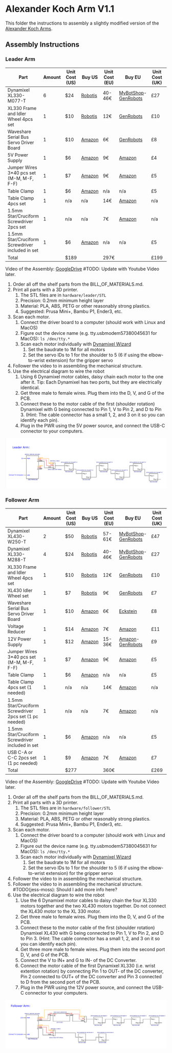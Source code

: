 # Alexander Koch Arm V1.1

This folder the instructions to assembly a slightly modified version of the [Alexander Koch Arms](https://github.com/AlexanderKoch-Koch/low_cost_robot). 

## Assembly Instructions

### Leader Arm

| Part | Amount | Unit Cost (US) | Buy US | Unit Cost (EU) | Buy EU | Unit Cost (UK) | Buy UK |
|---|---|---|---|---|---|---|---|
| Dynamixel XL330-M077-T | 6 | $24 | [Robotis](https://www.robotis.us/dynamixel-xl330-m077-t) | 40-46€ | [MyBotShop](https://www.mybotshop.de/DYNAMIXEL-XL330-M077-T)-[GenRobots](https://www.generationrobots.com/en/403818-dynamixel-xl330-m077-t-servo-motor.html) | £27 | [RoboSavvy](https://robosavvy.co.uk/robotis-dynamixel-xl330-m077-t.html) |
| XL330 Frame and Idler Wheel 4pcs set | 1 | $10 | [Robotis](https://www.robotis.us/fpx330-h101-4pcs-set) | 12€ | [GenRobots](https://www.generationrobots.com/en/403860-FPX330-H101-hinge-frame-and-idler-set-dynamixel-xl330.html) | £10 |  [RoboSavvy](https://robosavvy.co.uk/fpx330-h101-4pcs-set.html) |
| Waveshare Serial Bus Servo Driver Board | 1 | $10 | [Amazon](https://a.co/d/7C3RUYU) | 6€ | [GenRobots](https://eckstein-shop.de/WaveShare-Serial-Bus-Servo-Driver-Board-for-ST-SC-Serial-Bus-Servos-EN) | £8 | [Amazon](https://www.amazon.com/Waveshare-Integrates-Control-Circuit-Supports/dp/B0CTMM4LWK/) |
| 5V Power Supply | 1 | $6 | [Amazon](https://a.co/d/5u90NVp) | 9€ | [Amazon](https://www.amazon.fr/LEYF-Alimentation-Universelle-Adaptateur-Enfichable/dp/B09NGVWBSY) | £4 | [Amazon](https://a.co/d/5u90NVp)|
| Jumper Wires 3*40 pcs set (M-M, M-F, F-F) | 1 | $7 | [Amazon](https://a.co/d/hQfk2cb) | 9€ | [Amazon](https://www.amazon.fr/AZDelivery-Jumper-Cavalier-C%C3%A2ble-Arduino/dp/B074P726ZR) | £5 | [Amazon](https://a.co/d/hQfk2cb)|
| Table Clamp | 1 | $6 | [Amazon](https://a.co/d/4KEiYdV) | n/a | n/a | £5 | [Amazon](https://a.co/d/4KEiYdV) |
| Table Clamp 4pcs set | 1 | n/a | n/a | 14€ | [Amazon](https://www.amazon.fr/CAUTIOUS-Serre-Joint-R%C3%A9glable-Serre-Joints/dp/B0CJMB3SKH) | n/a | n/a |
| 1.5mm Star/Cruciform Screwdriver 2pcs set | 1 | n/a | n/a | 7€ | [Amazon](https://www.amazon.fr/sourcing-map-Cruciforme-%C3%89lectroniques-R%C3%A9paration/dp/B0BQ69J2QF) | n/a | n/a |
| 1.5mm Star/Cruciform Screwdriver included in set | 1 | $6 | [Amazon](https://www.amazon.com/Choice-9-Piece-Precision-Screwdriver-Phillips/dp/B0747DYJJR) | n/a | n/a | £5 | [Amazon](https://www.amazon.com/Choice-9-Piece-Precision-Screwdriver-Phillips/dp/B0747DYJJR)
| Total | | $189 | | 297€ | | £199 | |

Video of the Assembly: [GoogleDrive](https://drive.google.com/file/d/175ARhMbZ5WLxKjbbCx7fIGH7QuZW5ajk/view?usp=drive_link) #TODO: Update with Youtube Video later.

1. Order all off the shelf parts from the BILL_OF_MATERIALS.md.
2. Print all parts with a 3D printer.
   1. The STL files are in `hardware/leader/STL`
   2. Precision: 0.2mm minimum height layer
   3. Material: PLA, ABS, PETG or other reasonably strong plastics.
   4. Suggested: Prusa Mini+, Bambu P1, Ender3, etc.
3.  Scan each motor.
    1.  Connect the driver board to a computer (should work with Linux and MacOS)
    2.  Figure out the device name (e.g. tty.usbmodem57380045631 for MacOS): ```ls /dev/tty.*```
    3.  Scan each motor individually with [Dynamixel Wizard](https://emanual.robotis.com/docs/en/software/dynamixel/dynamixel_wizard2/)
        1. Set the baudrate to 1M for all motors
        2. Set the servo IDs to 1 for the shoulder to 5 (6 if using the elbow-to-wrist extension) for the gripper servo
4.  Follower the video to in assembling the mechanical structure.
5.  Use the electrical diagram to wire the robot
    1.  Using 6 Dynamixel motor cables, daisy chain each motor to the one after it. Tip: Each Dynamixel has two ports, but they are electrically identical.
    2.  Get three male to female wires. Plug them into the D, V, and G of the PCB.
    3.  Connect these to the motor cable of the first (shoulder rotation) Dynamixel with G being connected to Pin 1, V to Pin 2, and D to Pin 3. (Hint: The cable connector has a small 1, 2, and 3 on it so you can identify each pin).
    4.  Plug in the PWR using the 5V power source, and connect the USB-C connector to your computers.

![Leader Electrical Diagram](./pictures/Leader_Arm_Electrical_Diagram.png)

### Follower Arm

| Part | Amount | Unit Cost (US) | Buy US | Unit Cost (EU) | Buy EU | Unit Cost (UK) | Buy UK |
|---|---|---|---|---|---|---|---|
| Dynamixel XL430-W250-T |  2 | $50 | [Robotis](https://www.robotis.us/dynamixel-xl430-w250-t) | 57-61€ | [MyBotShop](https://www.mybotshop.de/DYNAMIXEL-XL430-W250-T)-[GenRobots](https://www.generationrobots.com/en/402823-dynamixel-xl430-w250-t-servomotor.html) | £47 | [RoboSavvy](https://robosavvy.co.uk/dynamixel-xl430-w250-t.html)
| Dynamixel XL330-M288-T |  4 | $24  | [Robotis](https://www.robotis.us/dynamixel-xl330-m288-t) | 40-46€ | [MyBotShop](https://www.mybotshop.de/DYNAMIXEL-XL330-M288-T)-[GenRobots](https://www.generationrobots.com/en/403817-dynamixel-xl330-m288-t-servo-motor.html) | £27 | [RoboSavvy](https://robosavvy.co.uk/robotis-dynamixel-xl330-m288-t.html) |
| XL330 Frame and Idler Wheel 4pcs set |  1 | $10 | [Robotis](https://www.robotis.us/fpx330-h101-4pcs-set) | 12€ | [GenRobots](https://www.generationrobots.com/en/403860-FPX330-H101-hinge-frame-and-idler-set-dynamixel-xl330.html) | £10 |  [RoboSavvy](https://robosavvy.co.uk/fpx330-h101-4pcs-set.html) |
| XL430 Idler Wheel set | 1 | $7 | [Robotis](https://www.robotis.us/hn11-i101-set) | 9€ | [GenRobots](https://www.generationrobots.com/en/403206-hn11-i101-horn-set.html) | £7 | [Robosavvy](https://robosavvy.co.uk/hn11-i101-set.html)|
| Waveshare Serial Bus Servo Driver Board | 1 | $10 | [Amazon](https://a.co/d/7C3RUYU) | 6€ | [Eckstein](https://eckstein-shop.de/WaveShare-Serial-Bus-Servo-Driver-Board-for-ST-SC-Serial-Bus-Servos-EN) | £8 | [Amazon](https://www.amazon.com/Waveshare-Integrates-Control-Circuit-Supports/dp/B0CTMM4LWK/)|
| Voltage Reducer | 1 | $14 | [Amazon](https://www.amazon.com/EPLZON-Converter-5V-5-3V-Transformer-Regulator/dp/B09R4DBZJK) | 7€ | [Amazon](https://www.amazon.fr/ICQUANZX-Converter-Transformer-Voltage-Regulator/dp/B07RGB2HB6) | £11 | [Amazon](https://www.amazon.com/EPLZON-Converter-5V-5-3V-Transformer-Regulator/dp/B09R4DBZJK) |
| 12V Power Supply | 1 | $12 | [Amazon](https://a.co/d/40o8uMN) | 15-36€ | [Amazon](https://www.amazon.fr/LEDMO-Alimentation-Adaptateur-Transformateurs-Chargeur/dp/B07PGLXK4X)-[GenRobots](https://www.generationrobots.com/en/400866-smps-charger-for-bioloid-and-dynamixel-robotis.html) | £9 | [Amazon](https://a.co/d/40o8uMN) |
| Jumper Wires 3*40 pcs set (M-M, M-F, F-F) | 1 | $7 | [Amazon](https://a.co/d/hQfk2cb) | 9€ | [Amazon](https://www.amazon.fr/AZDelivery-Jumper-Cavalier-C%C3%A2ble-Arduino/dp/B074P726ZR) | £5 | [Amazon](https://a.co/d/hQfk2cb) |
| Table Clamp | 1 | $6 | [Amazon](https://a.co/d/4KEiYdV) | n/a | n/a | £5 | [Amazon](https://a.co/d/4KEiYdV) |
| Table Clamp 4pcs set (1 needed)| 1 | n/a | n/a | 14€ | [Amazon](https://www.amazon.fr/CAUTIOUS-Serre-Joint-R%C3%A9glable-Serre-Joints/dp/B0CJMB3SKH) | n/a | n/a |
| 1.5mm Star/Cruciform Screwdriver 2pcs set (1 pc needed) | 1 | n/a | n/a | 7€ | [Amazon](https://www.amazon.fr/sourcing-map-Cruciforme-%C3%89lectroniques-R%C3%A9paration/dp/B0BQ69J2QF) | n/a | n/a |
| 1.5mm Star/Cruciform Screwdriver included in set | 1 | $6 | [Amazon](https://www.amazon.com/Choice-9-Piece-Precision-Screwdriver-Phillips/dp/B0747DYJJR) | n/a | n/a | £5 | [Amazon](https://www.amazon.com/Choice-9-Piece-Precision-Screwdriver-Phillips/dp/B0747DYJJR) |
| USB C-A or C-C 2pcs set (1 pc needed) | 1 | $9 | [Amazon](https://www.amazon.com/Charging-etguuds-Charger-Braided-Compatible/dp/B0B8NWLLW2/) | 7€ | [Amazon](https://www.amazon.fr/-/en/dp/B0CKPDZ3SK/) | £7 | [Amazon](https://www.amazon.com/Charging-etguuds-Charger-Braided-Compatible/dp/B0B8NWLLW2/)|
| Total | | $277 | | 360€ | | £269 | |

Video of the Assembly: [GoogleDrive](https://drive.google.com/file/d/1uk6JFVT2OoHBs3-S-JOH1AkEEqhCJtGh/view?usp=drive_link) #TODO: Update with Youtube Video later.

1. Order all off the shelf parts from the BILL_OF_MATERIALS.md.
2. Print all parts with a 3D printer.
   1. The STL files are in `hardware/follower/STL`
   2. Precision: 0.2mm minimum height layer
   3. Material: PLA, ABS, PETG or other reasonably strong plastics.
   4. Suggested: Prusa Mini+, Bambu P1, Ender3, etc.
3.  Scan each motor.
    1.  Connect the driver board to a computer (should work with Linux and MacOS)
    2.  Figure out the device name (e.g. tty.usbmodem57380045631 for MacOS): ```ls /dev/tty.*```
    3.  Scan each motor individually with [Dynamixel Wizard](https://emanual.robotis.com/docs/en/software/dynamixel/dynamixel_wizard2/)
        1. Set the baudrate to 1M for all motors
        2. Set the servo IDs to 1 for the shoulder to 5 (6 if using the elbow-to-wrist extension) for the gripper servo
4.  Follower the video to in assembling the mechanical structure.
5. Follower the video to in assembling the mechanical structure. #TODO(jess-moss): Should I add more info here? 
6.  Use the electrical diagram to wire the robot
    1.  Use the 6 Dynamixel motor cables to daisy chain the four XL330 motors together and the two XL430 motors together. Do not connect the XL430 motor to the XL 330 motor.
    2.  Get three male to female wires. Plug them into the D, V, and G of the PCB.
    3.  Connect these to the motor cable of the first (shoulder rotation) Dynamixel XL430 with G being connected to Pin 1, V to Pin 2, and D to Pin 3. (Hint: The cable connector has a small 1, 2, and 3 on it so you can identify each pin).
    4.  Get three more male to female wires. Plug them into the second port D, V, and G of the PCB.
    5.  Connect the V to IN+ and G to IN- of the DC Converter.
    6.  Connect the motor cable of the first Dynamixel XL330 (i.e. wrist extention rotation) by connecting Pin 1 to OUT- of the DC converter, Pin 2 connected to OUT+ of the DC converter and Pin 3 connected to D from the second port of the PCB. 
    7.  Plug in the PWR using the 12V power source, and connect the USB-C connector to your computers.

![Follower Diagram](./pictures/Follower_Arm_Electrical_Diagram.png)